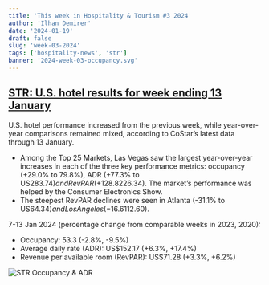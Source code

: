 ```yaml
---
title: 'This week in Hospitality & Tourism #3 2024'
author: 'Ilhan Demirer'
date: '2024-01-19'
draft: false
slug: 'week-03-2024'
tags: ['hospitality-news', 'str']
banner: '2024-week-03-occupancy.svg'
---
```


## [STR: U.S. hotel results for week ending 13 January](https://str.com/press-release/us-hotel-results-week-ending-13-january)

U.S. hotel performance increased from the previous week, while year-over-year comparisons remained mixed, according to CoStar’s latest data through 13 January.

- Among the Top 25 Markets, Las Vegas saw the largest year-over-year increases in each of the three key performance metrics: occupancy (+29.0% to 79.8%), ADR (+77.3% to US$283.74) and RevPAR (+128.8% to US$226.34). The market’s performance was helped by the Consumer Electronics Show.
- The steepest RevPAR declines were seen in Atlanta (-31.1% to US$64.34) and Los Angeles (-16.6% to US$112.60).

7-13 Jan 2024 (percentage change from comparable weeks in 2023, 2020):

- Occupancy: 53.3 (-2.8%, -9.5%)
- Average daily rate (ADR): US$152.17 (+6.3%, +17.4%)
- Revenue per available room (RevPAR): US$71.28 (+3.3%, +6.2%)

![STR Occupancy & ADR](/images/blogimages/2024-week-03-occupancy.svg)
